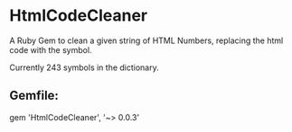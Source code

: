 HtmlCodeCleaner
=====


A Ruby Gem to clean a given string of HTML Numbers, replacing the html code with the symbol.

Currently 243 symbols in the dictionary.


Gemfile:
--------

gem 'HtmlCodeCleaner', '~> 0.0.3'
